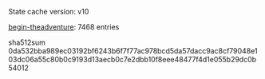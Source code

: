 State cache version: v10

[begin-theadventure](https://github.com/begin-theadventure): 7468 entries

sha512sum 0da532bba989ec03192bf6243b6f7f77ac978bcd5da57dacc9ac8cf79048e103dc06a55c80b0c9193d13aecb0c7e2dbb10f8eee48477f4d1e055b29dc0b54012
